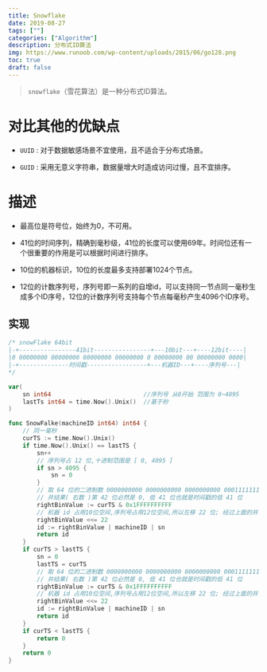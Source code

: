 ```yaml
---
title: Snowflake
date: 2019-08-27
tags: [""]
categories: ["Algorithm"]
description: 分布式ID算法
img: https://www.runoob.com/wp-content/uploads/2015/06/go128.png
toc: true
draft: false
---
```


> `snowflake`（雪花算法）是一种分布式ID算法。

# 对比其他的优缺点

+ `UUID` : 对于数据敏感场景不宜使用，且不适合于分布式场景。

+ `GUID` : 采用无意义字符串，数据量增大时造成访问过慢，且不宜排序。

<!--more-->

# 描述

+ 最高位是符号位，始终为0，不可用。

+ 41位的时间序列，精确到毫秒级，41位的长度可以使用69年。时间位还有一个很重要的作用是可以根据时间进行排序。

+ 10位的机器标识，10位的长度最多支持部署1024个节点。

+ 12位的计数序列号，序列号即一系列的自增id，可以支持同一节点同一毫秒生成多个ID序号，12位的计数序列号支持每个节点每毫秒产生4096个ID序号。


## 实现

```go
/* snowFlake 64bit
|-+----------------41bit----------------+---10bit---+----12bit----|
|0 00000000 00000000 00000000 00000000 0 00000000 00 00000000 0000|
|-+--------------时间戳-----------------+---机器ID---+----序列号---|
*/

var(
    sn int64                          //序列号 从0开始 范围为 0~4095
    lastTs int64 = time.Now().Unix()  //基于秒
)

func SnowFalke(machineID int64) int64 {
	// 同一毫秒
	curTS := time.Now().Unix()
	if time.Now().Unix() == lastTS {
		sn++
		// 序列号占 12 位,十进制范围是 [ 0, 4095 ]
		if sn > 4095 {
			sn = 0
		}
		// 取 64 位的二进制数 0000000000 0000000000 0000000000 0001111111111 1111111111 1111111111 1 ( 这里共 41 个 1 )和时间戳进行并操作
		// 并结果( 右数 )第 42 位必然是 0, 低 41 位也就是时间戳的低 41 位
		rightBinValue := curTS & 0x1FFFFFFFFFF
		// 机器 id 占用10位空间,序列号占用12位空间,所以左移 22 位; 经过上面的并操作,左移后的第 1 位,必然是 0
		rightBinValue <<= 22
		id := rightBinValue | machineID | sn
		return id
	}
	if curTS > lastTS {
		sn = 0
		lastTS = curTS
		// 取 64 位的二进制数 0000000000 0000000000 0000000000 0001111111111 1111111111 1111111111 1 ( 这里共 41 个 1 )和时间戳进行并操作
		// 并结果( 右数 )第 42 位必然是 0, 低 41 位也就是时间戳的低 41 位
		rightBinValue := curTS & 0x1FFFFFFFFFF
		// 机器 id 占用10位空间,序列号占用12位空间,所以左移 22 位; 经过上面的并操作,左移后的第 1 位,必然是 0
		rightBinValue <<= 22
		id := rightBinValue | machineID | sn
		return id
	}
	if curTS < lastTS {
		return 0
	}
	return 0
}
```